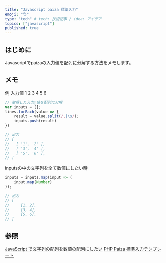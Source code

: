 ```yaml
---
title: "Javascript paiza 標準入力"
emoji: "👌"
type: "tech" # tech: 技術記事 / idea: アイデア
topics: ["javascript"]
published: true
---
```


## はじめに
Javascriptでpaizaの入力値を配列に分解する方法をメモします。

## メモ
例
入力値
1 2
3 4
5 6

```js
// 取得した入力値を配列に分解
var inputs = [];
lines.forEach(value => {
    result = value.split(/,|\s/);
    inputs.push(result)
})

// 出力
// [
//   [ '1', '2' ],
//   [ '3', '4' ],
//   [ '5', '6' ],
// ]  
```

inputsの中の文字列を全て数値にしたい時

```js
inputs = inputs.map(input => (
    input.map(Number)
));

// 出力
// [
//     [1, 2],
//     [3, 4],
//     [5, 6],
// ]

```

参照
----
[JavaScript で文字列の配列を数値の配列にしたい](https://qiita.com/scalewallet/items/6c55daa509d6162dcd50)
[PHP Paiza 標準入力テンプレート](https://qiita.com/ucan-lab/items/6a3c1a2923ba30824f39)